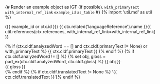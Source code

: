 {# 
  Render an example object as IGT (if possible). 
  `with_primaryText`
  `with_internal_ref_link`
  `example_id`
  `as_table`
#}
{% import 'util.md' as util %}

({{ example_id or ctx.id }}) {{ ctx.related('languageReference').name }}{{ util.references(ctx.references, with_internal_ref_link=with_internal_ref_link) }}

{% if (ctx.cldf.analyzedWord == [] and ctx.cldf.primaryText != None) or with_primaryText %}
{{ ctx.cldf.primaryText }}
{% endif %}
{% if ctx.cldf.analyzedWord != [] %}
{% set obj, gloss = pad_ex(ctx.cldf.analyzedWord, ctx.cldf.gloss) %}
{{ obj }}  
{{ gloss }}  
{% endif %}
{% if ctx.cldf.translatedText != None %}
‘{{ ctx.cldf.translatedText }}’{% endif %}